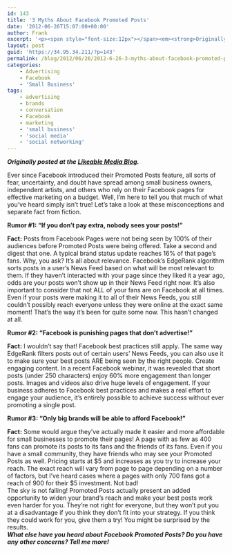 ```yaml
---
id: 143
title: '3 Myths About Facebook Promoted Posts'
date: '2012-06-26T15:07:00+00:00'
author: Frank
excerpt: '<p><span style="font-size:12px"></span><em><strong>Originally posted at the&nbsp;<a href="http://www.likeable.com/blog/2012/06/3-myths-about-facebook-promoted-posts/">Likeable Media Blog</a>.</strong></em></p><p>Ever since Facebook introduced their Promoted Posts feature, all sorts of fear, uncertainty, and doubt have spread among small business owners, independent artists, and others who rely on their Facebook pages for effective marketing on a budget. Well, I’m here to tell you that much of what you’ve heard simply isn’t true! Let’s take a look at these misconceptions and separate fact from fiction.</p>'
layout: post
guid: 'https://34.95.34.211/?p=143'
permalink: /blog/2012/06/26/2012-6-26-3-myths-about-facebook-promoted-posts/
categories:
    - Advertising
    - Facebook
    - 'Small Business'
tags:
    - advertising
    - brands
    - conversation
    - Facebook
    - marketing
    - 'small business'
    - 'social media'
    - 'social networking'
---
```


***Originally posted at the [Likeable Media Blog](http://www.likeable.com/2011/12/whats-the-deal-with-newtwitter/).***

Ever since Facebook introduced their Promoted Posts feature, all sorts of fear, uncertainty, and doubt have spread among small business owners, independent artists, and others who rely on their Facebook pages for effective marketing on a budget. Well, I’m here to tell you that much of what you’ve heard simply isn’t true! Let’s take a look at these misconceptions and separate fact from fiction.

**Rumor #1: “If you don’t pay extra, nobody sees your posts!”**

**Fact:** Posts from Facebook Pages were not being seen by 100% of their audiences before Promoted Posts were being offered. Take a second and digest that one. A typical brand status update reaches 16% of that page’s fans. Why, you ask? It’s all about relevance. Facebook’s EdgeRank algorithm sorts posts in a user’s News Feed based on what will be most relevant to them. If they haven’t interacted with your page since they liked it a year ago, odds are your posts won’t show up in their News Feed right now. It’s also important to consider that not ALL of your fans are on Facebook at all times. Even if your posts were making it to all of their News Feeds, you still couldn’t possibly reach everyone unless they were online at the exact same moment! That’s the way it’s been for quite some now. This hasn’t changed at all.

**Rumor #2: “Facebook is punishing pages that don’t advertise!”**

**Fact:** I wouldn’t say that! Facebook best practices still apply. The same way EdgeRank filters posts out of certain users’ News Feeds, you can also use it to make sure your best posts ARE being seen by the right people. Create engaging content. In a recent Facebook webinar, it was revealed that short posts (under 250 characters) enjoy 60% more engagement than longer posts. Images and videos also drive huge levels of engagement. If your business adheres to Facebook best practices and makes a real effort to engage your audience, it’s entirely possible to achieve success without ever promoting a single post.

**Rumor #3: “Only big brands will be able to afford Facebook!”**

**Fact:** Some would argue they’ve actually made it easier and more affordable for small businesses to promote their pages! A page with as few as 400 fans can promote its posts to its fans and the friends of its fans. Even if you have a small community, they have friends who may see your Promoted Posts as well. Pricing starts at $5 and increases as you try to increase your reach. The exact reach will vary from page to page depending on a number of factors, but I’ve heard cases where a pages with only 700 fans got a reach of 900 for their $5 investment. Not bad!  
The sky is not falling! Promoted Posts actually present an added opportunity to widen your brand’s reach and make your best posts work even harder for you. They’re not right for everyone, but they won’t put you at a disadvantage if you think they don’t fit into your strategy. If you think they could work for you, give them a try! You might be surprised by the results.  
***What else have you heard about Facebook Promoted Posts? Do you have any other concerns? Tell me more!***